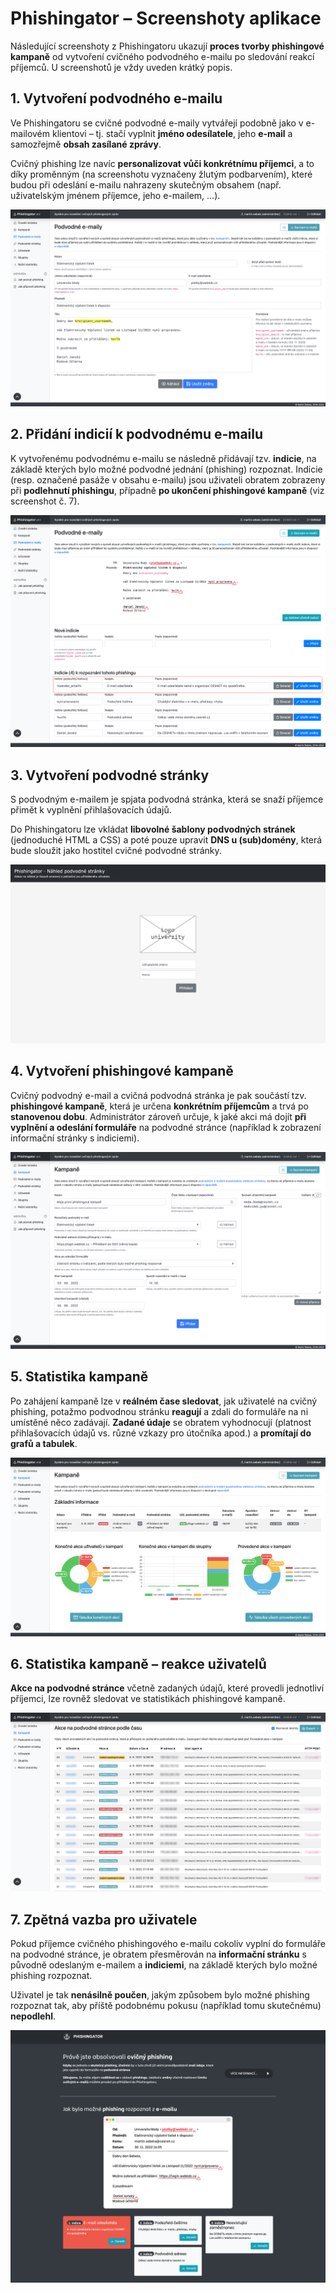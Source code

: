 # Phishingator – Screenshoty aplikace

Následující screenshoty z Phishingatoru ukazují **proces tvorby phishingové kampaně** od vytvoření cvičného podvodného e-mailu po sledování reakcí příjemců. U screenshotů je vždy uveden krátký popis.



## 1. Vytvoření podvodného e-mailu

Ve Phishingatoru se cvičné podvodné e-maily vytvářejí podobně jako v e-mailovém klientovi – tj. stačí vyplnit **jméno odesílatele**, jeho **e-mail** a samozřejmě **obsah zasílané zprávy**.

Cvičný phishing lze navíc **personalizovat vůči konkrétnímu příjemci**, a to díky proměnným (na screenshotu vyznačeny žlutým podbarvením), které budou při odeslání e-mailu nahrazeny skutečným obsahem (např. uživatelským jménem příjemce, jeho e-mailem, ...).

![Vytvoření podvodného e-mailu](doc/images/01-phishing-training-email.png)


## 2. Přidání indicií k podvodnému e-mailu

K vytvořenému podvodnému e-mailu se následně přidávají tzv. **indicie**, na základě kterých bylo možné podvodné jednání (phishing) rozpoznat. Indicie (resp. označené pasáže v obsahu e-mailu) jsou uživateli obratem zobrazeny při **podlehnutí phishingu**, případně **po ukončení phishingové kampaně** (viz screenshot č. 7).

![Přidání indicií k podvodnému e-mailu](doc/images/02-phishing-training-email-signs.png)



## 3. Vytvoření podvodné stránky

S podvodným e-mailem je spjata podvodná stránka, která se snaží příjemce přimět k vyplnění přihlašovacích údajů.

Do Phishingatoru lze vkládat **libovolné šablony podvodných stránek** (jednoduché HTML a CSS) a poté pouze upravit **DNS u (sub)domény**, která bude sloužit jako hostitel cvičné podvodné stránky.

![Vytvoření podvodné stránky](doc/images/03-fraudulent-website-template.png)



## 4. Vytvoření phishingové kampaně

Cvičný podvodný e-mail a cvičná podvodná stránka je pak součástí tzv. **phishingové kampaně**, která je určena **konkrétním příjemcům** a trvá po **stanovenou dobu**. Administrátor zároveň určuje, k jaké akci má dojít **při vyplnění a odeslání formuláře** na podvodné stránce (například k zobrazení informační stránky s indiciemi).

![Vytvoření phishingové kampaně](doc/images/04-campaign.png)



## 5. Statistika kampaně

Po zahájení kampaně lze v **reálném čase sledovat**, jak uživatelé na cvičný phishing, potažmo podvodnou stránku **reagují** a zdali do formuláře na ni umístěné něco zadávají. **Zadané údaje** se obratem vyhodnocují (platnost přihlašovacích údajů vs. různé vzkazy pro útočníka apod.) a **promítají do grafů a tabulek**. 

![Statistika kampaně](doc/images/05-campaign-stats.png)



## 6. Statistika kampaně – reakce uživatelů

**Akce na podvodné stránce** včetně zadaných údajů, které provedli jednotliví příjemci, lze rovněž sledovat ve statistikách phishingové kampaně.

![Statistika kampaně – reakce uživatelů](doc/images/06-campaign-stats-user-reactions.png)



## 7. Zpětná vazba pro uživatele

Pokud příjemce cvičného phishingového e-mailu cokoliv vyplní do formuláře na podvodné stránce, je obratem přesměrován na **informační stránku** s původně odeslaným e-mailem a **indiciemi**, na základě kterých bylo možné phishing rozpoznat.

Uživatel je tak **nenásilně poučen**, jakým způsobem bylo možné phishing rozpoznat tak, aby příště podobnému pokusu (například tomu skutečnému) **nepodlehl**.

![Zpětná vazba pro uživatele](doc/images/07-campaign-stats-user-summary.png)